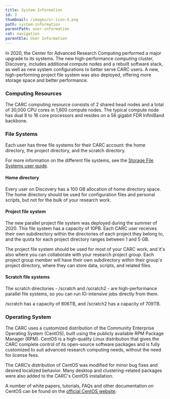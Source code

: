 ```yaml
---
title: System Information
id: 3
thumbnail: /images/sr-icon-4.png
path: system-information
parentPath: user-information
cat: navigation
parentEle: User Information
---
```


In 2020, the Center for Advanced Research Computing performed a major upgrade to its systems. The new high-performance computing cluster, Discovery, includes additional compute nodes and a rebuilt software stack, as well as new system configurations to better serve CARC users. A new, high-performing project file system was also deployed, offering more storage space and better performance.

### Computing Resources

The CARC computing resource consists of 2 shared head nodes and a total of 30,000 CPU cores in 1,600 compute nodes. The typical compute node has dual 8 to 16 core processors and resides on a 56 gigabit FDR InfiniBand backbone.

### File Systems

Each user has three file systems for their CARC account: the home directory, the project directory, and the scratch directory.

For more information on the different file systems, see the [Storage File Systems user guide](/user-information/user-guides/data-management/storage-file-systems).

#### Home directory

Every user on Discovery has a 100 GB allocation of home directory space. The home directory should be used for configuration files and personal scripts, but not for the bulk of your research work.

#### Project file system

The new parallel project file system was deployed during the summer of 2020. This file system has a capacity of 10PB. Each CARC user receives their own subdirectory within the directories of each project they belong to, and the quota for each project directory ranges between 1 and 5 GB.

The project file system should be used for most of your CARC work, and it's also where you can collaborate with your research project group. Each project group member will have their own subdirectory within their group's project directory, where they can store data, scripts, and related files.

#### Scratch file systems

The scratch directories - /scratch and /scratch2 - are high-performance parallel file systems, so you can run IO-intensive jobs directly from them.

/scratch has a capacity of 806TB, and /scratch2 has a capacity of 709TB.

### Operating System

The CARC uses a customized distribution of the Community Enterprise Operating System (CentOS), built using the publicly available RPM Package Manager (RPM).  CentOS is a high-quality Linux distribution that gives the CARC complete control of its open-source software packages and is fully customized to suit advanced research computing needs, without the need for license fees.

The CARC’s distribution of CentOS was modified for minor bug fixes and desired localized behavior. Many desktop and clustering-related packages were also added to the CARC's CentOS installation.

A number of white papers, tutorials, FAQs and other documentation on CentOS can be found on the [official CentOS website](https://www.centos.org/).
